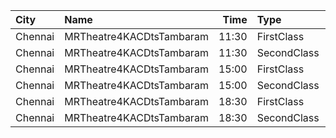 | City    | Name                     |  Time | Type        | Price | Capacity | Booked |
| :------ | :----------------------- | ----: | :---------- | ----: | -------: | -----: |
| Chennai | MRTheatre4KACDtsTambaram | 11:30 | FirstClass  |  100₹ |      208 |    120 |
| Chennai | MRTheatre4KACDtsTambaram | 11:30 | SecondClass |  100₹ |      242 |    154 |
| Chennai | MRTheatre4KACDtsTambaram | 15:00 | FirstClass  |  100₹ |      208 |    120 |
| Chennai | MRTheatre4KACDtsTambaram | 15:00 | SecondClass |  100₹ |      242 |    154 |
| Chennai | MRTheatre4KACDtsTambaram | 18:30 | FirstClass  |  100₹ |      208 |    120 |
| Chennai | MRTheatre4KACDtsTambaram | 18:30 | SecondClass |  100₹ |      242 |    154 |